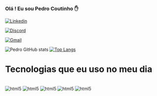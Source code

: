 ### Olá ! Eu sou Pedro Coutinho ✋

[![Linkedin](https://img.shields.io/badge/LinkedIn-0077B5?style=for-the-badge&logo=linkedin&logoColor=white)](https://www.linkedin.com/in/pedro-lucas-coutinho-de-araujo-0bb667235/)

[![Discord](https://img.shields.io/badge/Instagram-E4405F?style=for-the-badge&logo=instagram&logoColor=white)](https://www.instagram.com/pedrolucouto/)

[![Gmail](https://img.shields.io/badge/Gmail-D14836?style=for-the-badge&logo=gmail&logoColor=white)](https://myaccount.google.com/profile?continue=https%3A%2F%2Fmyaccount.google.com%2Fpersonal-info%3Fhl%3Dpt_BR&hl=pt_BR)

![Pedro GitHub stats](https://github-readme-stats.vercel.app/api?username=pedrocoutinh0&show_icons=true&theme=dracula)
[![Top Langs](https://github-readme-stats.vercel.app/api/top-langs/?username=pedrocoutinh0)](https://github.com/pedrocoutinh0/github-readme-stats)

# Tecnologias que eu uso no meu dia 

<div style="display: inline_block"><br/>
  <img align="center" alt="html5" src="https://img.shields.io/badge/HTML-239120?style=for-the-badge&logo=html5&logoColor=white" />
  <img align="center" alt="html5" src="https://img.shields.io/badge/Python-14354C?style=for-the-badge&logo=python&logoColor=white" />
  <img align="center" alt="html5" src="https://img.shields.io/badge/JavaScript-F7DF1E?style=for-the-badge&logo=javascript&logoColor=black" />
  <img align="center" alt="html5" src="https://img.shields.io/badge/Linux-FCC624?style=for-the-badge&logo=linux&logoColor=black" />
  <img align="center" alt="html5" src="https://img.shields.io/badge/C-00599C?style=for-the-badge&logo=c&logoColor=white" />
</div>
